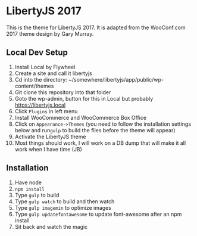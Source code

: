 # LibertyJS 2017

This is the theme for LibertyJS 2017. It is adapted from the WooConf.com 2017
theme design by Gary Murray.

## Local Dev Setup

1. Install Local by Flywheel
2. Create a site and call it libertyjs
2. Cd into the directory: ~/somewhere/libertyjs/app/public/wp-content/themes
3. Git clone this repository into that folder
4. Goto the wp-admin, button for this in Local but probably https://libertyjs.local
5. Click `Plugins` in left menu
6. Install WooCommerce and WooCommerce Box Office
7. Click on `Appearance->Themes` (you need to follow the installation settings below and run`gulp` to build the files before the theme will appear)
8. Activate the LibertyJS theme
9. Most things should work, I will work on a DB dump that will make it all work when I have time (JB)

## Installation

1. Have node
2. `npm install`
3. Type `gulp` to build
4. Type `gulp watch` to build and then watch
5. Type `gulp imagemin` to optimize images
6. Type `gulp updatefontawesome` to update font-awesome after an npm install
7. Sit back and watch the magic
